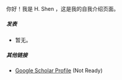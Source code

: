 你好！我是 H. Shen ，这是我的自我介绍页面。


##### 发表
- 暂无。

##### 其他链接

- [Google Scholar Profile][1] (Not Ready)

[1]: https://scholar.google.com/
